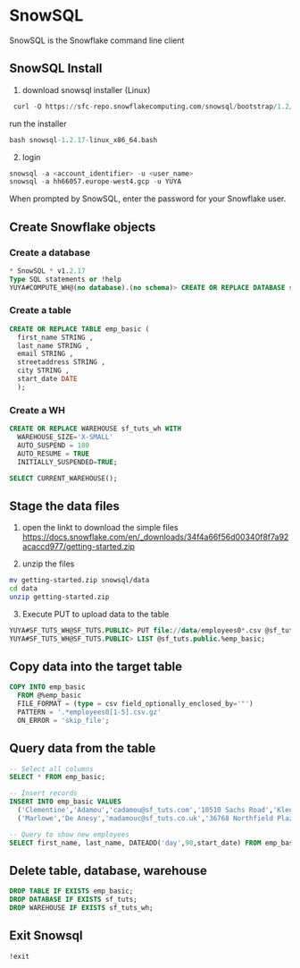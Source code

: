 # SnowSQL
SnowSQL is the Snowflake command line client

## SnowSQL Install
1. download snowsql installer (Linux)
```sql
 curl -O https://sfc-repo.snowflakecomputing.com/snowsql/bootstrap/1.2/linux_x86_64/snowsql-1.2.17-linux_x86_64.bash

```
run the installer
```sql
bash snowsql-1.2.17-linux_x86_64.bash
```

2. login
```sql
snowsql -a <account_identifier> -u <user_name>
snowsql -a hh66057.europe-west4.gcp -u YUYA
```
When prompted by SnowSQL, enter the password for your Snowflake user.

## Create Snowflake objects

### Create a database
```sql
* SnowSQL * v1.2.17
Type SQL statements or !help
YUYA#COMPUTE_WH@(no database).(no schema)> CREATE OR REPLACE DATABASE sf_tuts;
```

### Create a table
```sql
CREATE OR REPLACE TABLE emp_basic (
  first_name STRING ,
  last_name STRING ,
  email STRING ,
  streetaddress STRING ,
  city STRING ,
  start_date DATE
  );
```

### Create a WH
```sql
CREATE OR REPLACE WAREHOUSE sf_tuts_wh WITH
  WAREHOUSE_SIZE='X-SMALL'
  AUTO_SUSPEND = 180
  AUTO_RESUME = TRUE
  INITIALLY_SUSPENDED=TRUE;

SELECT CURRENT_WAREHOUSE();
```

## Stage the data files

1. open the linkt to download the simple files
https://docs.snowflake.com/en/_downloads/34f4a66f56d00340f8f7a92acaccd977/getting-started.zip

2. unzip the files
```bash
mv getting-started.zip snowsql/data
cd data
unzip getting-started.zip
```

3. Execute PUT to upload data to the table
```sql
YUYA#SF_TUTS_WH@SF_TUTS.PUBLIC> PUT file://data/employees0*.csv @sf_tuts.public.%emp_basic;
YUYA#SF_TUTS_WH@SF_TUTS.PUBLIC> LIST @sf_tuts.public.%emp_basic;
```

## Copy data into the target table
```sql
COPY INTO emp_basic
  FROM @%emp_basic
  FILE_FORMAT = (type = csv field_optionally_enclosed_by='"')
  PATTERN = '.*employees0[1-5].csv.gz'
  ON_ERROR = 'skip_file';
```

## Query data from the table
```sql
-- Select all columns
SELECT * FROM emp_basic;

-- Insert records
INSERT INTO emp_basic VALUES
  ('Clementine','Adamou','cadamou@sf_tuts.com','10510 Sachs Road','Klenak','2017-9-22') ,
  ('Marlowe','De Anesy','madamouc@sf_tuts.co.uk','36768 Northfield Plaza','Fangshan','2017-1-26');

-- Query to show new employees
SELECT first_name, last_name, DATEADD('day',90,start_date) FROM emp_basic WHERE start_date <= '2017-01-01';
```

## Delete table, database, warehouse

```sql
DROP TABLE IF EXISTS emp_basic;
DROP DATABASE IF EXISTS sf_tuts;
DROP WAREHOUSE IF EXISTS sf_tuts_wh;
```

## Exit Snowsql
```sql
!exit
```
